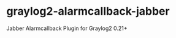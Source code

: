graylog2-alarmcallback-jabber
=============================

Jabber Alarmcallback Plugin for Graylog2 0.21+
